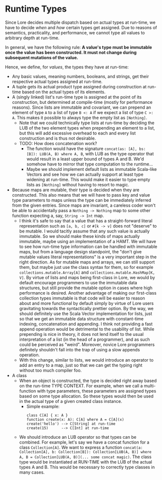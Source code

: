 # Runtime Types

Since Lore decides multiple dispatch based on actual types at run-time, we have to decide *when* and *how* certain types get assigned. Due to reasons of semantics, practicality, and performance, we cannot type all values to arbitrary depth at run-time.

In general, we have the following rule: **A value's type must be immutable once the value has been constructed. It must not change during subsequent mutations of the value.**

Hence, we define, for *values*, the types they have at run-time:

- Any basic values, meaning numbers, booleans, and strings, get their respective actual types assigned at run-time.
- A tuple gets its actual product type assigned during construction at run-time based on the actual types of its elements.
- A (singly linked) list's run-time type is assigned at the point of its construction, but determined at compile-time (mostly for performance reasons). Since lists are immutable and covariant, we can prepend an element of type `A` to a list of type `B <: A` if we expect a list of type `C >: A`. This makes it possible to always type the empty list as `[Nothing]`.
  - Note that we could technically type lists at run-time by deciding the LUB of the two element types when prepending an element to a list, but this will add excessive overhead to each and every list construction and is thus not desirable.  
  - TODO: How does concatenation work?
    - The function would have the signature `concat(as: [A], bs: [B]): LUB(A, B) where A, B`, with LUB as the type operator that would result in a least upper bound of types A and B. We'd somehow have to mirror that type computation to the runtime...  
    - Maybe we should implement default lists as immutable Scala-like Vectors and see how we can actually support at least type widening at run-time. This would make it easier to type empty lists as `[Nothing]` without having to resort to magic.
- Because maps are mutable, their type is decided when they are constructed. This also means that we will have to pass key and value type parameters to maps unless the type can be immediately inferred from the given entries. Since maps are invariant, a careless coder won't be able to accidentally pass a `Nothing -> Nothing` map to some other function expecting a, say, `String -> Int` map.
  - I think it's safe to say that a value that has a straight-forward literal representation such as `[a, b, c]` or `#[k -> v]` does not "deserve" to be mutable. I would tacitly assume that any such value is actually immutable. So we should make these kinds of maps actually immutable, maybe using an implementation of a HAMT. We will have to see how run-time type information can be handled with immutable maps, but from a language design standpoint, the "don't give mutable values literal representations" is a very important step in the right direction. As for mutable maps and arrays, we can still support them, but maybe just use the class syntax for them, so for example `collections.mutable.Array[A]` and `collections.mutable.HashMap[K, V]`. By virtue of lists and maps being first-class in Lore, we would by default encourage programmers to use the immutable data structures, but still provide the mutable option in cases where high performance is desired. Another advantage of making our first-class collection types immutable is that code will be easier to reason about and more functional by default simply by virtue of Lore users gravitating towards the syntactically prettier option. By the way, we should definitely use the Scala Vector implementation for lists, just so that we get an immutable data structure with constant-time indexing, concatenation and appending. I think not providing a fast append operation would be detrimental to the usability of list. While prepending is nice in theory, it does not lend itself to the usual interpretation of a list (in the head of a programmer), and as such could be perceived as "weird". Moreover, novice Lore programmers definitely shouldn't fall into the trap of using a slow appends operation.
  - With this change, similar to lists, we would introduce an operator to add an entry to a map, just so that we can get the typing right without too much compiler foo.
- A class
  - When an object is constructed, the type is decided right away based on the run-time TYPE CONTEXT. For example, when we call a multi-function with type parameters, these parameters are assigned types based on some type allocation. So these types would then be used in the actual type of a given created class instance.
    - Simple example:
      ```
      class C[A] { x: A }
      function create(x: A): C[A] where A = C[A](x)
      create('hello') --> C[String] at run-time
      create(15)      --> C[Int] at run-time
      ```
  -  We should introduce an LUB operator so that types can be combined. For example, let's say we have a concat function for a class `Collection[A]`. We want to express a function `concat(a: Collection[A], b: Collection[B]): Collection[LUB(A, B)] where A, B = Collection[LUB(A, B)](... some concat magic)`. The class type would be instantiated at RUN-TIME with the LUB of the actual types A and B. This would be necessary to correctly type classes in many cases.
